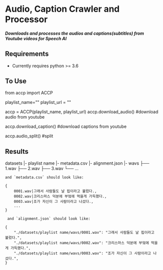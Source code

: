 Audio, Caption Crawler and Processor
=====================================


##### Downloads and processes the audios and captions(subtitles) from Youtube videos for Speech AI



Requirements
-------------

* Currently requires python >= 3.6

To Use
--------

   from accp import ACCP
    
   playlist_name=""
   playlist_url = ""
   
   accp = ACCP(playlist_name, playlist_url)
   accp.download_audio()    #download audio from youtube
   
   accp.download_caption()  #download captions from youtube
   
   accp.audio_split()       #split 


Results
----------
   
   datasets
     |- playlist name
         |- metadata.csv
         |- alignment.json
         |- wavs
              ├── 1.wav
              ├── 2.wav
              ├── 3.wav
              └── ...
   
    and `metadata.csv` should look like:

    {
        0001.wav|그래서 사람들도 날 핍이라고 불렀다.,
        0002.wav|크리스마스 덕분에 부엌에 먹을게 가득했다.,
        0003.wav|조가 자신이 그 사람이라고 나섰다.,
        ...
    }
    
     and `alignment.json` should look like:

    {
        "./datasets/playlist name/wavs/0001.wav": "그래서 사람들도 날 핍이라고 불렀다.",
        "./datasets/playlist name/wavs/0002.wav": "크리스마스 덕분에 부엌에 먹을게 가득했다.",
        "./datasets/playlist name/wavs/0003.wav": "조가 자신이 그 사람이라고 나섰다.",
    }

